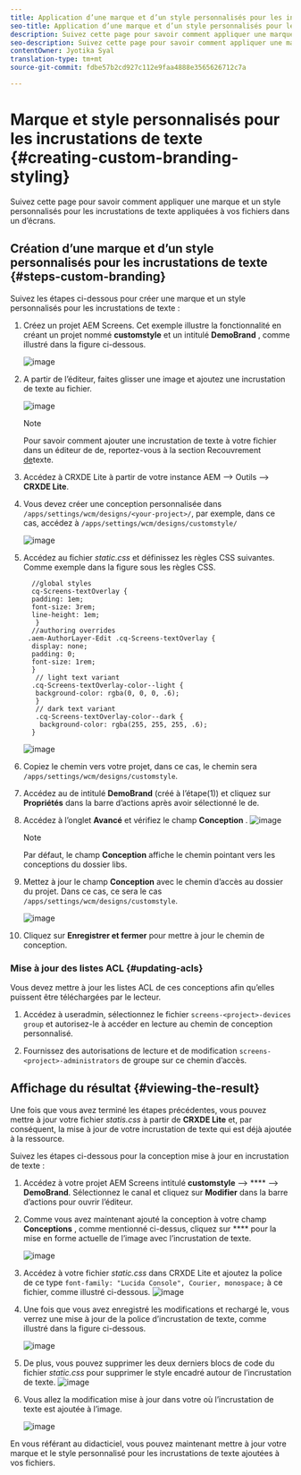 ```yaml
---
title: Application d’une marque et d’un style personnalisés pour les incrustations de texte
seo-title: Application d’une marque et d’un style personnalisés pour les incrustations de texte
description: Suivez cette page pour savoir comment appliquer une marque et un style personnalisés pour les incrustations de texte.
seo-description: Suivez cette page pour savoir comment appliquer une marque et un style personnalisés pour les incrustations de texte.
contentOwner: Jyotika Syal
translation-type: tm+mt
source-git-commit: fdbe57b2cd927c112e9faa4888e3565626712c7a

---
```



# Marque et style personnalisés pour les incrustations de texte {#creating-custom-branding-styling}

Suivez cette page pour savoir comment appliquer une marque et un style personnalisés pour les incrustations de texte appliquées à vos fichiers dans un d’écrans.

## Création d’une marque et d’un style personnalisés pour les incrustations de texte {#steps-custom-branding}

Suivez les étapes ci-dessous pour créer une marque et un style personnalisés pour les incrustations de texte :

1. Créez un projet AEM Screens. Cet exemple illustre la fonctionnalité en créant un projet nommé **customstyle** et un  intitulé **DemoBrand** , comme illustré dans la figure ci-dessous.

   ![image](/help/user-guide/assets/custom-brand/custom-brand1.png)

1. A partir de l’éditeur, faites glisser une image et ajoutez une incrustation de texte au fichier.

   ![image](/help/user-guide/assets/custom-brand/custom-brand2.png)

   >[!NOTE]
   >Pour savoir comment ajouter une incrustation de texte à votre fichier dans un éditeur de  de, reportez-vous à la section Recouvrement [de](/help/user-guide/text-overlay.md)texte.

1. Accédez à CRXDE Lite à partir de votre instance AEM --> Outils --> **CRXDE Lite**.

1. Vous devez créer une conception personnalisée dans `/apps/settings/wcm/designs/<your-project>/`, par exemple, dans ce cas, accédez à `/apps/settings/wcm/designs/customstyle/`

   ![image](/help/user-guide/assets/custom-brand/custom-brand3.png)

1. Accédez au fichier *static.css* et définissez les règles CSS suivantes. Comme exemple dans la figure sous les règles CSS.

   ```shell
     //global styles
     cq-Screens-textOverlay {
     padding: 1em;
     font-size: 3rem;
     line-height: 1em;
      }
     //authoring overrides
    .aem-AuthorLayer-Edit .cq-Screens-textOverlay {
     display: none;
     padding: 0;
     font-size: 1rem;
     }
      // light text variant
     .cq-Screens-textOverlay-color--light {
      background-color: rgba(0, 0, 0, .6);
      }
      // dark text variant
      .cq-Screens-textOverlay-color--dark {
       background-color: rgba(255, 255, 255, .6);
     }
   ```
   ![image](/help/user-guide/assets/custom-brand/custom-brand4.png)

1. Copiez le chemin vers votre projet, dans ce cas, le chemin sera `/apps/settings/wcm/designs/customstyle`.

1. Accédez au  de intitulé **DemoBrand** (créé à l’étape(1)) et cliquez sur **Propriétés** dans la barre d’actions après avoir sélectionné le  de.

1. Accédez à l’onglet **Avancé** et vérifiez le champ **Conception** .
   ![image](/help/user-guide/assets/custom-brand/custom-brand5.png)

   >[!NOTE]
   >Par défaut, le champ **Conception** affiche le chemin pointant vers les conceptions du dossier libs.

1. Mettez à jour le champ **Conception** avec le chemin d’accès au dossier du projet. Dans ce cas, ce sera le cas `/apps/settings/wcm/designs/customstyle`.

   ![image](/help/user-guide/assets/custom-brand/custom-brand6.png)

1. Cliquez sur **Enregistrer et fermer** pour mettre à jour le chemin de conception.

### Mise à jour des listes ACL {#updating-acls}

Vous devez mettre à jour les listes ACL de ces conceptions afin qu’elles puissent être téléchargées par le lecteur.

1. Accédez à useradmin, sélectionnez le fichier `screens-<project>-devices group` et autorisez-le à accéder en lecture au chemin de conception personnalisé.

1. Fournissez des autorisations de lecture et de modification `screens-<project>-administrators` de groupe sur ce chemin d’accès.

## Affichage du résultat {#viewing-the-result}

Une fois que vous avez terminé les étapes précédentes, vous pouvez mettre à jour votre fichier *statis.css* à partir de **CRXDE Lite** et, par conséquent,  la mise à jour de votre incrustation de texte qui est déjà ajoutée à la ressource.

Suivez les étapes ci-dessous pour  la conception mise à jour en incrustation de texte :

1. Accédez à votre projet AEM Screens intitulé **customstyle** —> **** —> **DemoBrand**. Sélectionnez le canal   et cliquez sur **Modifier** dans la barre d’actions pour ouvrir l’éditeur.

1. Comme vous avez maintenant ajouté la conception à votre champ **Conceptions** , comme mentionné ci-dessus, cliquez sur **** pour  la mise en forme actuelle de l’image avec l’incrustation de texte.

   ![image](/help/user-guide/assets/custom-brand/custom-brand7.png)

1. Accédez à votre fichier *static.css* dans CRXDE Lite et ajoutez la police de ce type `font-family: "Lucida Console", Courier, monospace;` à ce fichier, comme illustré ci-dessous.
   ![image](/help/user-guide/assets/custom-brand/custom-brand8.png)

1. Une fois que vous avez enregistré les modifications et rechargé le, vous verrez une mise à jour de la police d’incrustation de texte, comme illustré dans la figure ci-dessous.

   ![image](/help/user-guide/assets/custom-brand/custom-brand9.png)

1. De plus, vous pouvez supprimer les deux derniers blocs de code du fichier *static.css* pour supprimer le style encadré autour de l’incrustation de texte.
   ![image](/help/user-guide/assets/custom-brand/custom-brand10.png)

1. Vous allez  la modification mise à jour dans votre  où l’incrustation de texte est ajoutée à l’image.

   ![image](/help/user-guide/assets/custom-brand/custom-brand11.png)

En vous référant au didacticiel, vous pouvez maintenant mettre à jour votre marque et le style personnalisé pour les incrustations de texte ajoutées à vos fichiers.









